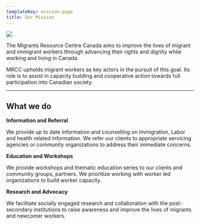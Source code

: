 ```yaml
---
templateKey: mission-page
title: Our Mission
---
```

![](/img/board-of-directors-_2019_2020.jpg)

The Migrants Resource Centre Canada aims to improve the lives of migrant and immigrant workers through advancing their rights and dignity while working and living in Canada.

MRCC upholds migrant workers as key actors in the pursuit of this goal. Its role is to assist in capacity building and cooperative action towards full participation into Canadian society.

- - -

## **What we do**

**Information and Referral** 

We provide up to date information and counselling on Immigration, Labor and health related information. We refer our clients to appropriate servicing agencies or community organizations to address their immediate concerns. 

**Education and Workshops**

We provide workshops and thematic education series to our clients and community groups, partners. We prioritize working with worker led organizations to build worker capacity. 

**Research and Advocacy** 

We facilitate socially engaged research and collaboration with the post-secondary institutions to raise awareness and improve the lives of migrants and newcomer workers.
